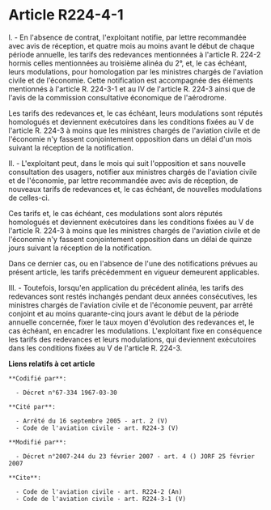 # Article R224-4-1

I. - En l'absence de contrat, l'exploitant notifie, par lettre recommandée avec avis de réception, et quatre mois au moins
avant le début de chaque période annuelle, les tarifs des redevances mentionnées à l'article R. 224-2 hormis celles
mentionnées au troisième alinéa du 2°, et, le cas échéant, leurs modulations, pour homologation par les ministres chargés de
l'aviation civile et de l'économie. Cette notification est accompagnée des éléments mentionnés à l'article R. 224-3-1 et au
IV de l'article R. 224-3 ainsi que de l'avis de la commission consultative économique de l'aérodrome.

Les tarifs des redevances et, le cas échéant, leurs modulations sont réputés homologués et deviennent exécutoires dans les
conditions fixées au V de l'article R. 224-3 à moins que les ministres chargés de l'aviation civile et de l'économie n'y
fassent conjointement opposition dans un délai d'un mois suivant la réception de la notification.

II. - L'exploitant peut, dans le mois qui suit l'opposition et sans nouvelle consultation des usagers, notifier aux ministres
chargés de l'aviation civile et de l'économie, par lettre recommandée avec avis de réception, de nouveaux tarifs de
redevances et, le cas échéant, de nouvelles modulations de celles-ci.

Ces tarifs et, le cas échéant, ces modulations sont alors réputés homologués et deviennent exécutoires dans les conditions
fixées au V de l'article R. 224-3 à moins que les ministres chargés de l'aviation civile et de l'économie n'y fassent
conjointement opposition dans un délai de quinze jours suivant la réception de la notification.

Dans ce dernier cas, ou en l'absence de l'une des notifications prévues au présent article, les tarifs précédemment en
vigueur demeurent applicables.

III. - Toutefois, lorsqu'en application du précédent alinéa, les tarifs des redevances sont restés inchangés pendant deux
années consécutives, les ministres chargés de l'aviation civile et de l'économie peuvent, par arrêté conjoint et au moins
quarante-cinq jours avant le début de la période annuelle concernée, fixer le taux moyen d'évolution des redevances et, le
cas échéant, en encadrer les modulations. L'exploitant fixe en conséquence les tarifs des redevances et leurs modulations,
qui deviennent exécutoires dans les conditions fixées au V de l'article R. 224-3.

**Liens relatifs à cet article**

	**Codifié par**:

	  - Décret n°67-334 1967-03-30

	**Cité par**:

	  - Arrêté du 16 septembre 2005 - art. 2 (V)
	  - Code de l'aviation civile - art. R224-3 (V)

	**Modifié par**:

	  - Décret n°2007-244 du 23 février 2007 - art. 4 () JORF 25 février 2007

	**Cite**:

	  - Code de l'aviation civile - art. R224-2 (An)
	  - Code de l'aviation civile - art. R224-3-1 (V)
